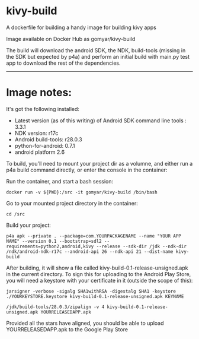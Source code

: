 # kivy-build
A dockerfile for building a handy image for building kivy apps

Image available on Docker Hub as gomyar/kivy-build

The build will download the android SDK, the NDK, build-tools (missing in the SDK but expected by p4a) and perform an initial build with main.py test app to download the rest of the dependencies.

---------

# Image notes:

It's got the following installed:

 - Latest version (as of this writing) of Android SDK command line tools : 3.3.1
 - NDK version: r17c
 - Android build-tools: r28.0.3
 - python-for-android: 0.7.1
 - android platform 2.6


To build, you'll need to mount your project dir as a volumne, and either run a p4a build command directly, or enter the console in the container:

Run the container, and start a bash session:

    docker run -v ${PWD}:/src -it gomyar/kivy-build /bin/bash

Go to your mounted project directory in the container:

    cd /src

Build your project:

    p4a apk --private . --package=com.YOURPACKAGENAME --name "YOUR APP NAME" --version 0.1 --bootstrap=sdl2 --requirements=python2,android,kivy --release --sdk-dir /jdk --ndk-dir /ndk/android-ndk-r17c --android-api 26 --ndk-api 21 --dist-name kivy-build


After building, it will show a file called kivy-build-0.1-release-unsigned.apk in the current directory.
To sign this for uploading to the Android Play Store, you will need a keystore with your certificate in it (outside the scope of this):

    jarsigner -verbose -sigalg SHA1withRSA -digestalg SHA1 -keystore ./YOURKEYSTORE.keystore kivy-build-0.1-release-unsigned.apk KEYNAME

    /jdk/build-tools/28.0.3/zipalign -v 4 kivy-build-0.1-release-unsigned.apk YOURRELEASEDAPP.apk

Provided all the stars have aligned, you should be able to upload YOURRELEASEDAPP.apk to the Google Play Store
